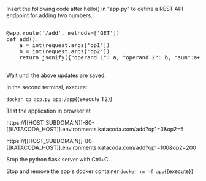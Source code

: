 Insert the following code after hello() in "app.py" to define a REST API endpoint for adding two numbers.

<pre class="file" data-filename="app.py" data-target="insert" data-marker="#TODO-add">

@app.route('/add', methods=['GET'])
def add():
    a = int(request.args['op1'])
    b = int(request.args['op2'])
    return jsonify({"operand 1": a, "operand 2": b, "sum":a+b}) #return JSON object
	
</pre>

Wait until the above updates are saved. 

In the second terminal, execute:

`docker cp app.py app:/app`{{execute T2}}


Test the application in browser at 

https://[[HOST_SUBDOMAIN]]-80-[[KATACODA_HOST]].environments.katacoda.com/add?op1=3&op2=5

https://[[HOST_SUBDOMAIN]]-80-[[KATACODA_HOST]].environments.katacoda.com/add?op1=100&op2=200

Stop the python flask server with Ctrl+C.

Stop and remove the app's docker container
`docker rm -f app`{{execute}}


